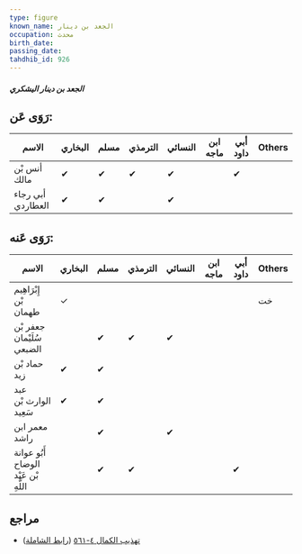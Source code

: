 ```yaml
---
type: figure
known_name: الجعد بن دينار
occupation: محدث
birth_date:
passing_date:
tahdhib_id: 926
---
```

##### الجعد بن دينار اليشكري

## رَوَى عَن:
| الاسم             | البخاري | مسلم | الترمذي | النسائي | ابن ماجه | أبي داود | Others |
| ----------------- | ------- | ---- | ------- | ------- | -------- | -------- | ------ |
| أنس بْن مالك      | ✔       | ✔    | ✔       | ✔       |          | ✔        |        |
| أبي رجاء العطاردي | ✔       | ✔    |         | ✔       |          |          |        |
## رَوَى عَنه:
| الاسم                                | البخاري | مسلم | الترمذي | النسائي | ابن ماجه | أبي داود | Others |
| ------------------------------------ | ------- | ---- | ------- | ------- | -------- | -------- | ------ |
| إِبْرَاهِيم بْن طهمان                | ✓       |      |         |         |          |          | خت     |
| جعفر بْن سُلَيْمان الضبعي            |         | ✔    | ✔       | ✔       |          |          |        |
| حماد بْن زيد                         | ✔       | ✔    |         |         |          |          |        |
| عبد الوارث بْن سَعِيد                | ✔       | ✔    |         |         |          |          |        |
| معمر ابن راشد                        |         | ✔    |         | ✔       |          |          |        |
| أَبُو عوانة الوضاح بْن عَبْد اللَّهِ |         | ✔    | ✔       |         |          | ✔        |        |
## مراجع
- [تهذيب الكمال ٤-٥٦١](obsidian://open?vault=Tahdhib-al-Kamal&file=Figures/٩٢٦-الجعد%20بن%20دينار%20اليشكري) ([رابط الشاملة](https://shamela.ws/book/3722/2075))